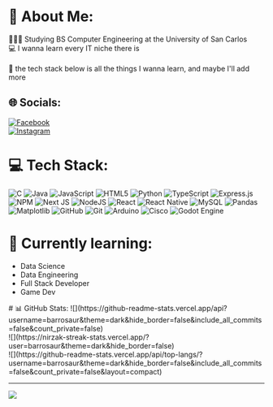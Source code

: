 # 💫 About Me:
👩🏻‍💻 Studying BS Computer Engineering at the University of San Carlos<br>💻 I wanna learn every IT niche there is<br><br>📝 the tech stack below is all the things I wanna learn, and maybe I'll add more


## 🌐 Socials:
[![Facebook](https://img.shields.io/badge/Facebook-%231877F2.svg?logo=Facebook&logoColor=white)](https://facebook.com/barrosaur) 
<br>
[![Instagram](https://img.shields.io/badge/Instagram-%23E4405F.svg?logo=Instagram&logoColor=white)](https://instagram.com/barrosaur) 

# 💻 Tech Stack:
![C](https://img.shields.io/badge/c-%2300599C.svg?style=for-the-badge&logo=c&logoColor=white) ![Java](https://img.shields.io/badge/java-%23ED8B00.svg?style=for-the-badge&logo=openjdk&logoColor=white) ![JavaScript](https://img.shields.io/badge/javascript-%23323330.svg?style=for-the-badge&logo=javascript&logoColor=%23F7DF1E) ![HTML5](https://img.shields.io/badge/html5-%23E34F26.svg?style=for-the-badge&logo=html5&logoColor=white) ![Python](https://img.shields.io/badge/python-3670A0?style=for-the-badge&logo=python&logoColor=ffdd54) ![TypeScript](https://img.shields.io/badge/typescript-%23007ACC.svg?style=for-the-badge&logo=typescript&logoColor=white) ![Express.js](https://img.shields.io/badge/express.js-%23404d59.svg?style=for-the-badge&logo=express&logoColor=%2361DAFB) ![NPM](https://img.shields.io/badge/NPM-%23CB3837.svg?style=for-the-badge&logo=npm&logoColor=white) ![Next JS](https://img.shields.io/badge/Next-black?style=for-the-badge&logo=next.js&logoColor=white) ![NodeJS](https://img.shields.io/badge/node.js-6DA55F?style=for-the-badge&logo=node.js&logoColor=white) ![React](https://img.shields.io/badge/react-%2320232a.svg?style=for-the-badge&logo=react&logoColor=%2361DAFB) ![React Native](https://img.shields.io/badge/react_native-%2320232a.svg?style=for-the-badge&logo=react&logoColor=%2361DAFB) ![MySQL](https://img.shields.io/badge/mysql-4479A1.svg?style=for-the-badge&logo=mysql&logoColor=white) ![Pandas](https://img.shields.io/badge/pandas-%23150458.svg?style=for-the-badge&logo=pandas&logoColor=white) ![Matplotlib](https://img.shields.io/badge/Matplotlib-%23ffffff.svg?style=for-the-badge&logo=Matplotlib&logoColor=black) ![GitHub](https://img.shields.io/badge/github-%23121011.svg?style=for-the-badge&logo=github&logoColor=white) ![Git](https://img.shields.io/badge/git-%23F05033.svg?style=for-the-badge&logo=git&logoColor=white) ![Arduino](https://img.shields.io/badge/-Arduino-00979D?style=for-the-badge&logo=Arduino&logoColor=white) ![Cisco](https://img.shields.io/badge/cisco-%23049fd9.svg?style=for-the-badge&logo=cisco&logoColor=black) ![Godot Engine](https://img.shields.io/badge/GODOT-%23FFFFFF.svg?style=for-the-badge&logo=godot-engine)
# 📒 Currently learning:
<ul>
  <li>Data Science</li>
  <li>Data Engineering</li>
  <li>Full Stack Developer</li>
  <li>Game Dev</li>
</ul>
# 📊 GitHub Stats:
![](https://github-readme-stats.vercel.app/api?username=barrosaur&theme=dark&hide_border=false&include_all_commits=false&count_private=false)<br/>
![](https://nirzak-streak-stats.vercel.app/?user=barrosaur&theme=dark&hide_border=false)<br/>
![](https://github-readme-stats.vercel.app/api/top-langs/?username=barrosaur&theme=dark&hide_border=false&include_all_commits=false&count_private=false&layout=compact)

---
[![](https://visitcount.itsvg.in/api?id=barrosaur&icon=0&color=0)](https://visitcount.itsvg.in)

<!-- Proudly created with GPRM ( https://gprm.itsvg.in ) -->
